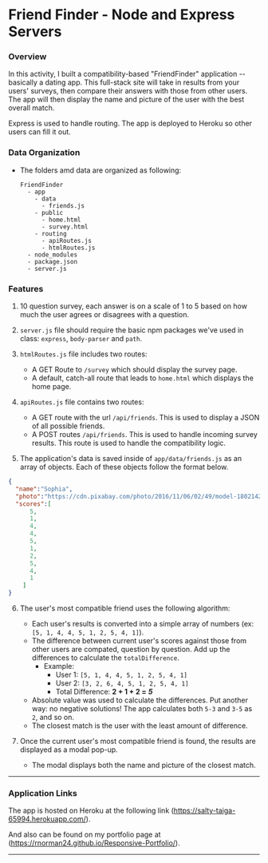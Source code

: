 # Friend Finder - Node and Express Servers

### Overview

In this activity, I built a compatibility-based "FriendFinder" application -- basically a dating app. This full-stack site will take in results from your users' surveys, then compare their answers with those from other users. The app will then display the name and picture of the user with the best overall match. 

Express is used to handle routing. The app is deployed to Heroku so other users can fill it out.


### Data Organization

* The folders amd data are organized as following:

  ```
  FriendFinder
    - app
      - data
        - friends.js
      - public
        - home.html
        - survey.html
      - routing
        - apiRoutes.js
        - htmlRoutes.js
    - node_modules
    - package.json
    - server.js
  ```

### Features

1. 10 question survey, each answer is on a scale of 1 to 5 based on how much the user agrees or disagrees with a question.

2. `server.js` file should require the basic npm packages we've used in class: `express`, `body-parser` and `path`.

3. `htmlRoutes.js` file includes two routes:

   * A GET Route to `/survey` which should display the survey page.
   * A default, catch-all route that leads to `home.html` which displays the home page. 

4. `apiRoutes.js` file contains two routes:

   * A GET route with the url `/api/friends`. This is used to display a JSON of all possible friends.
   * A POST routes `/api/friends`. This is used to handle incoming survey results. This route is used to handle the compatibility logic. 

5. The application's data is saved inside of `app/data/friends.js` as an array of objects. Each of these objects follow the format below.

```json
{
  "name":"Sophia",
  "photo":"https://cdn.pixabay.com/photo/2016/11/06/02/49/model-1802142_640.jpg",
  "scores":[
      5,
      1,
      4,
      4,
      5,
      1,
      2,
      5,
      4,
      1
    ]
}
```

6. The user's most compatible friend uses the following algorithm:

   * Each user's results is converted into a simple array of numbers (ex: `[5, 1, 4, 4, 5, 1, 2, 5, 4, 1]`).
   * The difference between current user's scores against those from other users are compated, question by question. Add up the differences to calculate the `totalDifference`.
     * Example: 
       * User 1: `[5, 1, 4, 4, 5, 1, 2, 5, 4, 1]`
       * User 2: `[3, 2, 6, 4, 5, 1, 2, 5, 4, 1]`
       * Total Difference: **2 + 1 + 2 =** **_5_**
   * Absolute value was used to calculate the differences. Put another way: no negative solutions! The app calculates both `5-3` and `3-5` as `2`, and so on. 
   * The closest match is the user with the least amount of difference.

7. Once the current user's most compatible friend is found, the results are displayed as a modal pop-up.
   * The modal displays both the name and picture of the closest match. 

- - -

### Application Links

The app is hosted on Heroku at the following link (https://salty-taiga-65994.herokuapp.com/).

And also can be found on my portfolio page at (https://rnorman24.github.io/Responsive-Portfolio/).

- - -